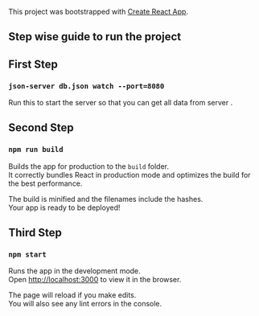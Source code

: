 This project was bootstrapped with [Create React App](https://github.com/facebook/create-react-app).



## Step wise guide to run the project

## First Step 

### `json-server db.json watch --port=8080`

Run this to start the server so that you can get all data from server .

## Second Step

### `npm run build`

Builds the app for production to the `build` folder.<br />
It correctly bundles React in production mode and optimizes the build for the best performance.

The build is minified and the filenames include the hashes.<br />
Your app is ready to be deployed!


## Third Step

### `npm start`

Runs the app in the development mode.<br />
Open [http://localhost:3000](http://localhost:3000) to view it in the browser.

The page will reload if you make edits.<br />
You will also see any lint errors in the console.
